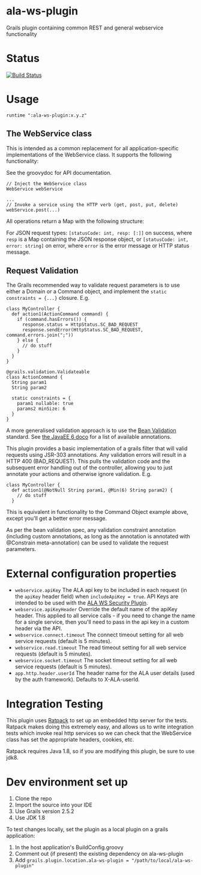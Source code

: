 # ala-ws-plugin
Grails plugin containing common REST and general webservice functionality

# Status
[![Build Status](https://travis-ci.org/AtlasOfLivingAustralia/ala-ws-plugin.svg?branch=master)](https://travis-ci.org/AtlasOfLivingAustralia/ala-ws-plugin)


# Usage

```
runtime ":ala-ws-plugin:x.y.z"
```


## The WebService class

This is intended as a common replacement for all application-specific implementations of the WebService class. It supports the following functionality:

See the groovydoc for API documentation.

```
// Inject the WebService class
WebService webService

...
// Invoke a service using the HTTP verb (get, post, put, delete)
webService.post(...)
```

All operations return a Map with the following structure: 

For JSON request types:
```[statusCode: int, resp: [:]]``` on success, where ```resp``` is a Map containing the JSON response object, or ```[statusCode: int, error: string]``` on error, where ```error``` is the error message or HTTP status message.


## Request Validation

The Grails recommended way to validate request parameters is to use either a Domain or a Command object, and implement the ```static constraints = {...}``` closure. E.g.

```
class MyController {
  def action1(ActionCommand command) {
    if (command.hasErrors()) {
      response.status = HttpStatus.SC_BAD_REQUEST
      response.sendError(HttpStatus.SC_BAD_REQUEST, command.errors.join(";"))
    } else {
      // do stuff
    }
  }
}

@grails.validation.Validateable
class ActionCommand {
  String param1
  String param2
  
  static constraints = {
    param1 nullable: true
    params2 minSize: 6
  }
}
```
 
A more generalised validation approach is to use the [Bean Validation](http://beanvalidation.org/) standard. 
See [the JavaEE 6 doco](http://docs.oracle.com/javaee/6/api/javax/validation/constraints/package-summary.html) for a 
list of available annotations.

This plugin provides a basic implementation of a grails filter that will valid requests using JSR-303 annotations. 
Any validation errors will result in a HTTP 400 (BAD_REQUEST). This pulls the validation code and the subsequent error
handling out of the controller, allowing you to just annotate your actions and otherwise ignore validation. E.g.

```
class MyController {
  def action1(@NotNull String param1, @Min(6) String param2) {
    // do stuff
  }
```
This is equivalent in functionality to the Command Object example above, except you'll get a better error message.

As per the bean validation spec, any validation constraint annotation (including custom annotations, as long as the 
annotation is annotated with @Constrain meta-annotation) can be used to validate the request parameters.

# External configuration properties
 
* ```webservice.apiKey``` The ALA api key to be included in each request (in the ```apiKey``` header field) when ```includeApiKey = true```. API Keys are intended to be used with the [ALA WS Security Plugin](https://github.com/AtlasOfLivingAustralia/ala-ws-security-plugin).
* ```webservice.apiKeyHeader``` Override the default name of the apiKey header. This applied to all service calls - if you need to change the name for a single service, then you'll need to pass in the api key in a custom header via the API.
* ```webservice.connect.timeout``` The connect timeout setting for all web service requests (default is 5 minutes). 
* ```webservice.read.timeout``` The read timeout setting for all web service requests (default is 5 minutes). 
* ```webservice.socket.timeout``` The socket timeout setting for all web service requests (default is 5 minutes).
* ```app.http.header.userId``` The header name for the ALA user details (used by the auth framework). Defaults to X-ALA-userId.

# Integration Testing

This plugin uses [Ratpack](http://ratpack.io) to set up an embedded http server for the tests. Ratpack makes doing this extremely easy, and allows us to write integration tests which invoke real http services so we can check that the WebService class has set the appropriate headers, cookies, etc.

Ratpack requires Java 1.8, so if you are modifying this plugin, be sure to use jdk8.

# Dev environment set up

1. Clone the repo
1. Import the source into your IDE
1. Use Grails version 2.5.2
1. Use JDK 1.8

To test changes locally, set the plugin as a local plugin on a grails application:

1. In the host application's BuildConfig.groovy
  1. Comment out (if present) the existing dependency on ala-ws-plugin
  1. Add ```grails.plugin.location.ala-ws-plugin = "/path/to/local/ala-ws-plugin"```
  
  